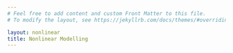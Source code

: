 ```yaml
---
# Feel free to add content and custom Front Matter to this file.
# To modify the layout, see https://jekyllrb.com/docs/themes/#overriding-theme-defaults

layout: nonlinear
title: Nonlinear Modelling
---
```

